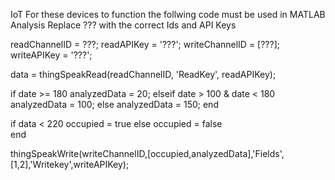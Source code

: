 IoT
For these devices to function the follwing code must be used in MATLAB Analysis
Replace ??? with the correct Ids and API Keys


readChannelID = ???;
readAPIKey = '???';
writeChannelID = [???];
writeAPIKey = '???';

data = thingSpeakRead(readChannelID, 'ReadKey', readAPIKey);

if date >= 180
            analyzedData = 20;
elseif date > 100 & date < 180
            analyzedData = 100;
        else
            analyzedData = 150;
end

if data < 220
    occupied = true
else 
    occupied = false   
end

thingSpeakWrite(writeChannelID,[occupied,analyzedData],'Fields',[1,2],'Writekey',writeAPIKey);

